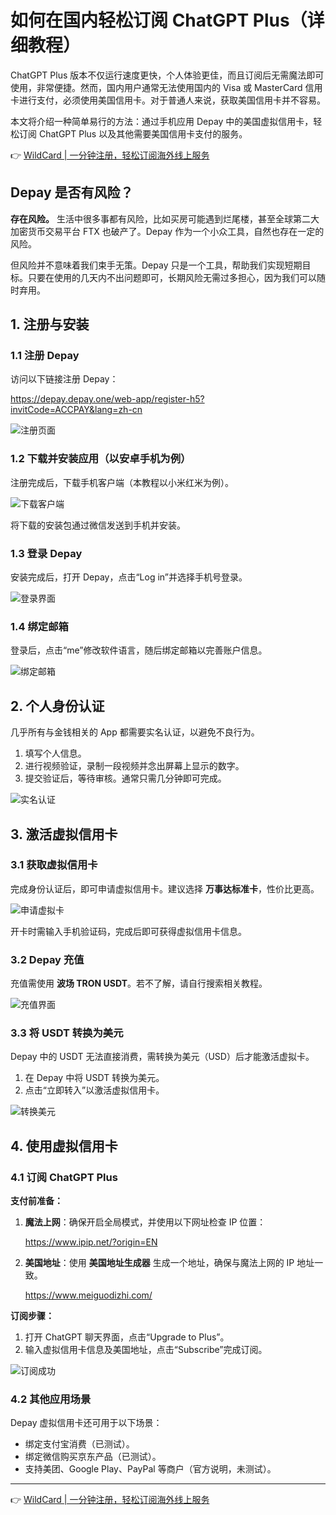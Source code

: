 # 如何在国内轻松订阅 ChatGPT Plus（详细教程）

ChatGPT Plus 版本不仅运行速度更快，个人体验更佳，而且订阅后无需魔法即可使用，非常便捷。然而，国内用户通常无法使用国内的 Visa 或 MasterCard 信用卡进行支付，必须使用美国信用卡。对于普通人来说，获取美国信用卡并不容易。

本文将介绍一种简单易行的方法：通过手机应用 Depay 中的美国虚拟信用卡，轻松订阅 ChatGPT Plus 以及其他需要美国信用卡支付的服务。

👉 [WildCard | 一分钟注册，轻松订阅海外线上服务](https://bbtdd.com/WildCard)

## Depay 是否有风险？

**存在风险。** 生活中很多事都有风险，比如买房可能遇到烂尾楼，甚至全球第二大加密货币交易平台 FTX 也破产了。Depay 作为一个小众工具，自然也存在一定的风险。

但风险并不意味着我们束手无策。Depay 只是一个工具，帮助我们实现短期目标。只要在使用的几天内不出问题即可，长期风险无需过多担心，因为我们可以随时弃用。

## 1. 注册与安装

### 1.1 注册 Depay

访问以下链接注册 Depay：


https://depay.depay.one/web-app/register-h5?invitCode=ACCPAY&lang=zh-cn


![注册页面](https://bbtdd.com/img/712873488257123.webp)

### 1.2 下载并安装应用（以安卓手机为例）

注册完成后，下载手机客户端（本教程以小米红米为例）。

![下载客户端](https://bbtdd.com/img/179178043903.webp)

将下载的安装包通过微信发送到手机并安装。

### 1.3 登录 Depay

安装完成后，打开 Depay，点击“Log in”并选择手机号登录。

![登录界面](https://bbtdd.com/img/2239727627.webp)

### 1.4 绑定邮箱

登录后，点击“me”修改软件语言，随后绑定邮箱以完善账户信息。

![绑定邮箱](https://bbtdd.com/img/428219581934490.webp)

## 2. 个人身份认证

几乎所有与金钱相关的 App 都需要实名认证，以避免不良行为。

1. 填写个人信息。
2. 进行视频验证，录制一段视频并念出屏幕上显示的数字。
3. 提交验证后，等待审核。通常只需几分钟即可完成。

![实名认证](https://bbtdd.com/img/41107346320032.webp)

## 3. 激活虚拟信用卡

### 3.1 获取虚拟信用卡

完成身份认证后，即可申请虚拟信用卡。建议选择 **万事达标准卡**，性价比更高。

![申请虚拟卡](https://bbtdd.com/img/6858019885.webp)

开卡时需输入手机验证码，完成后即可获得虚拟信用卡信息。

### 3.2 Depay 充值

充值需使用 **波场 TRON USDT**。若不了解，请自行搜索相关教程。

![充值界面](https://bbtdd.com/img/217193593418.webp)

### 3.3 将 USDT 转换为美元

Depay 中的 USDT 无法直接消费，需转换为美元（USD）后才能激活虚拟卡。

1. 在 Depay 中将 USDT 转换为美元。
2. 点击“立即转入”以激活虚拟信用卡。

![转换美元](https://bbtdd.com/img/41044339110.webp)

## 4. 使用虚拟信用卡

### 4.1 订阅 ChatGPT Plus

**支付前准备：**

1. **魔法上网**：确保开启全局模式，并使用以下网址检查 IP 位置：
   
   https://www.ipip.net/?origin=EN
   
2. **美国地址**：使用 **美国地址生成器** 生成一个地址，确保与魔法上网的 IP 地址一致。
   
   https://www.meiguodizhi.com/
   

**订阅步骤：**

1. 打开 ChatGPT 聊天界面，点击“Upgrade to Plus”。
2. 输入虚拟信用卡信息及美国地址，点击“Subscribe”完成订阅。

![订阅成功](https://bbtdd.com/img/93436936275568.webp)

### 4.2 其他应用场景

Depay 虚拟信用卡还可用于以下场景：

- 绑定支付宝消费（已测试）。
- 绑定微信购买京东产品（已测试）。
- 支持美团、Google Play、PayPal 等商户（官方说明，未测试）。

---

👉 [WildCard | 一分钟注册，轻松订阅海外线上服务](https://bbtdd.com/WildCard)